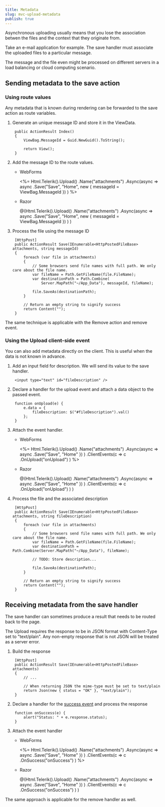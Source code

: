 ```yaml
---
title: Metadata
slug: mvc-upload-metadata
publish: true
---
```


Asynchronous uploading usually means that you lose the association betwen the files and the context that they originate from.

Take an e-mail application for example. The save handler must associate the uploaded files to a particular message.

The message and the file even might be processed on different servers in a load balancing or cloud computing scenario.

## Sending metadata to the save action

### Using route values

Any metadata that is known during rendering can be forwarded to the save action as route variables.

1. Generate an unique message ID and store it in the ViewData.

        public ActionResult Index()
        {
            ViewBag.MessageId = Guid.NewGuid().ToString();

            return View();
        }

2. Add the message ID to the route values.

    - WebForms

        <%= Html.Telerik().Upload()
                .Name("attachments")
                .Async(async => async
                    .Save("Save", "Home",
                          new { messageId = ViewBag.MessageId })
                )
        %>

    - Razor

        @(Html.Telerik().Upload()
                .Name("attachments")
                .Async(async => async
                    .Save("Save", "Home",
                          new { messageId = ViewBag.MessageId })
                )
        )

3. Process the file using the message ID

        [HttpPost]
        public ActionResult Save(IEnumerable<HttpPostedFileBase> attachments, string messageId)
        {
            foreach (var file in attachments)
            {
                // Some browsers send file names with full path. We only care about the file name.
                var fileName = Path.GetFileName(file.FileName);
                var destinationPath = Path.Combine(
                    Server.MapPath("~/App_Data"), messageId, fileName);

                file.SaveAs(destinationPath);
            }

            // Return an empty string to signify success
            return Content("");
        }

The same technique is applicable with the Remove action and remove event.

### Using the Upload client-side event

You can also add metadata directly on the client. This is useful when the data is not known in advance.

1. Add an input field for description. We will send its value to the save handler.

        <input type="text" id="fileDescription" />

2. Declare a handler for the upload event and attach a data object to the passed event.

        function onUpload(e) {
            e.data = {
                fileDescription: $("#fileDescription").val()
            };
        }

3. Attach the event handler.

    - WebForms

        <%= Html.Telerik().Upload()
            .Name("attachments")
            .Async(async => async
                .Save("Save", "Home" })
            )
            .ClientEvents(c => c
                .OnUpload("onUpload")
            )
        %>

    - Razor

        @(Html.Telerik().Upload()
            .Name("attachments")
            .Async(async => async
                .Save("Save", "Home" })
            )
            .ClientEvents(c => c
                .OnUpload("onUpload")
            )
        )

4. Process the file and the associated description

        [HttpPost]
        public ActionResult Save(IEnumerable<HttpPostedFileBase> attachments, string fileDescription)
        {
            foreach (var file in attachments)
            {
                // Some browsers send file names with full path. We only care about the file name.
                var fileName = Path.GetFileName(file.FileName);
                var destinationPath = Path.Combine(Server.MapPath("~/App_Data"), fileName);

                // TODO: Store description...

                file.SaveAs(destinationPath);
            }

            // Return an empty string to signify success
            return Content("");
        }

## Receiving metadata from the save handler

The save handler can sometimes produce a result that needs to be routed back to the page.

The Upload requires the response to be in JSON format with Content-Type set to "text/plain". Any non-empty response that is not JSON will be treated as a server error.

1. Build the response

        [HttpPost]
        public ActionResult Save(IEnumerable<HttpPostedFileBase> attachments)
        {
            // ...

            // When returning JSON the mime-type must be set to text/plain
            return Json(new { status = "OK" }, "text/plain");
        }

2. Declare a handler for the [success event](http://www.kendoui.com/documentation/ui-widgets/upload/events.aspx#success) and process the response

        function onSuccess(e) {
            alert("Status: " + e.response.status);
        }

3. Attach the event handler

    - WebForms

        <%= Html.Telerik().Upload()
            .Name("attachments")
            .Async(async => async
                .Save("Save", "Home" })
            )
            .ClientEvents(c => c
                .OnSuccess("onSuccess")
            )
        %>

    - Razor

        @(Html.Telerik().Upload()
            .Name("attachments")
            .Async(async => async
                .Save("Save", "Home" })
            )
            .ClientEvents(c => c
                .OnSuccess("onSuccess")
            )
        )

The same approach is applicable for the remove handler as well.
